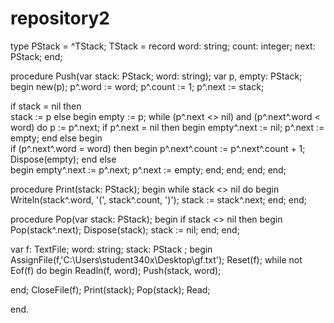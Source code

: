 # repository2
type
 PStack = ^TStack;
 TStack = record
   word: string;
   count: integer;
   next: PStack;
 end;

procedure Push(var stack: PStack; word: string);
var p, empty: PStack;
begin
 new(p);
 p^.word := word;
 p^.count := 1;
 p^.next := stack;

 if stack = nil then  
   stack := p
 else
 begin
   empty := p;
   while (p^.next <> nil) and (p^.next^.word < word) do p := p^.next;
   if p^.next = nil then 
   begin
     empty^.next := nil;
     p^.next := empty;
   end
   else
   begin  
     if (p^.next^.word = word) then
     begin
       p^.next^.count := p^.next^.count + 1;
       Dispose(empty);
     end
     else     
       begin 
        empty^.next := p^.next;
         p^.next := empty;
       end;
    end;
   end;
  end;

procedure Print(stack: PStack);
begin
 while stack <> nil do
 begin
   Writeln(stack^.word, '(', stack^.count, ')');
   stack := stack^.next;
 end;
end;

procedure Pop(var stack: PStack);
begin
 if stack <> nil then
 begin
   Pop(stack^.next);
   Dispose(stack);
   stack := nil;
 end;
end;

var
 f: TextFile;
 word: string;
 stack: PStack ;
begin
 AssignFile(f,'C:\Users\student340x\Desktop\gf.txt');
 Reset(f);
 while not Eof(f) do
 begin
   Readln(f, word);
   Push(stack, word);
 
 end;
 CloseFile(f);
 Print(stack);
 Pop(stack);
 Read;

end.
